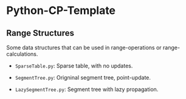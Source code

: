 ﻿# Python-CP-Template

## Range Structures

Some data structures that can be used in range-operations or range-calculations.

- `SparseTable.py`: Sparse table, with no updates.

- `SegmentTree.py`: Origninal segment tree, point-update.

- `LazySegmentTree.py`: Segment tree with lazy propagation.
